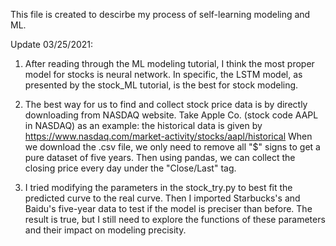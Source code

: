 This file is created to descirbe my process of self-learning modeling and ML.

Update 03/25/2021:
1. After reading through the ML modeling tutorial, I think the most proper model for stocks is neural network.
In specific, the LSTM model, as presented by the stock_ML tutorial, is the best for stock modeling.

2. The best way for us to find and collect stock price data is by directly downloading from NASDAQ website.
Take Apple Co. (stock code AAPL in NASDAQ) as an example: 
the historical data is given by https://www.nasdaq.com/market-activity/stocks/aapl/historical
When we download the .csv file, we only need to remove all "$" signs to get a pure dataset of five years.
Then using pandas, we can collect the closing price every day under the "Close/Last" tag.

3. I tried modifying the parameters in the stock_try.py to best fit the predicted curve to the real curve.
Then I imported Starbucks's and Baidu's five-year data to test if the model is preciser than before.
The result is true, but I still need to explore the functions of these parameters and their impact on modeling precisity.

